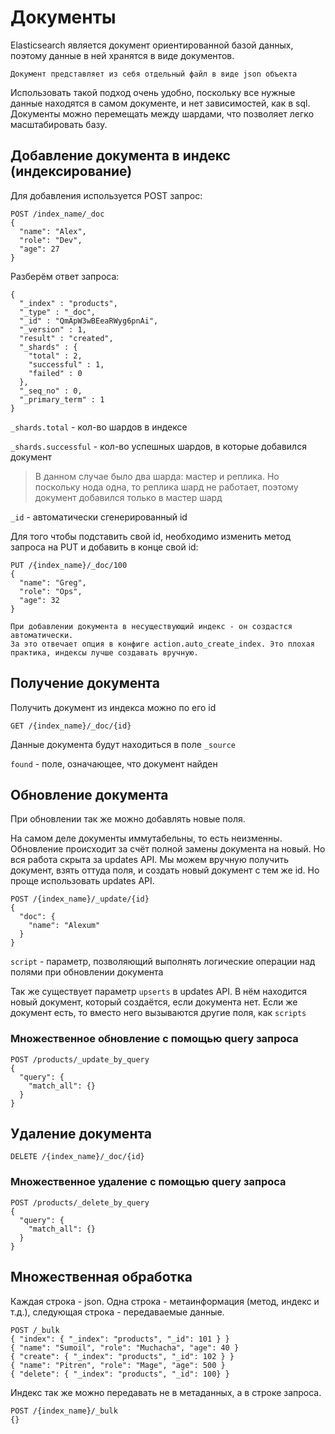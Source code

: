 # Документы

Elasticsearch является документ ориентированной базой данных, 
поэтому данные в ней хранятся в виде документов.


    Документ представляет из себя отдельный файл в виде json объекта


Использовать такой подход очень удобно, поскольку все нужные данные находятся в самом документе, 
и нет зависимостей, как в sql. Документы можно перемещать между шардами, что позволяет легко масштабировать базу.

## Добавление документа в индекс (индексирование)

Для добавления используется POST запрос:

```http
POST /index_name/_doc
{
  "name": "Alex",
  "role": "Dev",
  "age": 27
} 
```

Разберём ответ запроса:

```http
{
  "_index" : "products",
  "_type" : "_doc",
  "_id" : "QmApW3wBEeaRWyg6pnAi",
  "_version" : 1,
  "result" : "created",
  "_shards" : {
    "total" : 2,
    "successful" : 1,
    "failed" : 0
  },
  "_seq_no" : 0,
  "_primary_term" : 1
}
```

`_shards.total` - кол-во шардов в индексе

`_shards.successful` - кол-во успешных шардов, в которые добавился документ

> В данном случае было два шарда: мастер и реплика. Но поскольку нода одна,
> то реплика шард не работает, поэтому документ добавился только в мастер шард

`_id` - автоматически сгенерированный id

Для того чтобы подставить свой id, необходимо изменить метод запроса на PUT и добавить в конце свой id:

```http
PUT /{index_name}/_doc/100
{
  "name": "Greg",
  "role": "Ops",
  "age": 32
}
```

    При добавлении документа в несуществующий индекс - он создастся автоматически.
    За это отвечает опция в конфиге action.auto_create_index. Это плохая практика, индексы лучше создавать вручную.


## Получение документа

Получить документ из индекса можно по его id 

```http
GET /{index_name}/_doc/{id}
```

Данные документа будут находиться в поле `_source`

`found` - поле, означающее, что документ найден

## Обновление документа

При обновлении так же можно добавлять новые поля.

На самом деле документы иммутабельны, то есть неизменны.
Обновление происходит за счёт полной замены документа на новый.
Но вся работа скрыта за updates API. Мы можем вручную получить документ, взять оттуда поля,
и создать новый документ с тем же id. Но проще использовать updates API.

```http
POST /{index_name}/_update/{id}
{
  "doc": {
    "name": "Alexum"
  } 
}
```

`script` - параметр, позволяющий выполнять логические операции над полями 
при обновлении документа

Так же существует параметр `upserts` в updates API. В нём находится новый документ,
который создаётся, если документа нет.
Если же документ есть, то вместо него вызываются другие поля, как `scripts`

### Множественное обновление с помощью query запроса
```http
POST /products/_update_by_query
{
  "query": {
    "match_all": {}
  } 
}
```

## Удаление документа

```http
DELETE /{index_name}/_doc/{id}
```

### Множественное удаление с помощью query запроса
```http
POST /products/_delete_by_query
{
  "query": {
    "match_all": {}
  } 
}
```

## Множественная обработка

Каждая строка - json. Одна строка - метаинформация (метод, индекс и т.д.),
следующая строка - передаваемые данные.

```http
POST /_bulk
{ "index": { "_index": "products", "_id": 101 } }
{ "name": "Sumoil", "role": "Muchacha", "age": 40 }
{ "create": { "_index": "products", "_id": 102 } }
{ "name": "Pitren", "role": "Mage", "age": 500 }
{ "delete": { "_index": "products", "_id": 100} }
```

Индекс так же можно передавать не в метаданных, а в строке запроса.

```http
POST /{index_name}/_bulk
{}
```
